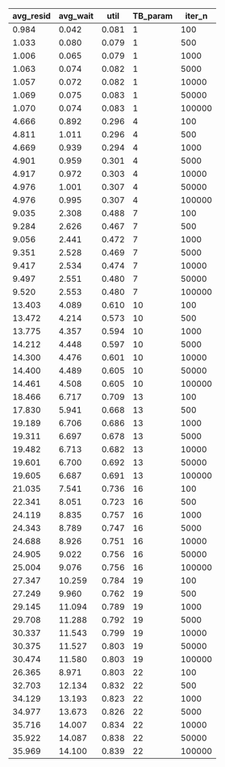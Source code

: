 |   avg_resid |   avg_wait |   util |   TB_param |   iter_n |
|-------------|------------|--------|------------|----------|
|       0.984 |      0.042 |  0.081 |          1 |      100 |
|       1.033 |      0.080 |  0.079 |          1 |      500 |
|       1.006 |      0.065 |  0.079 |          1 |     1000 |
|       1.063 |      0.074 |  0.082 |          1 |     5000 |
|       1.057 |      0.072 |  0.082 |          1 |    10000 |
|       1.069 |      0.075 |  0.083 |          1 |    50000 |
|       1.070 |      0.074 |  0.083 |          1 |   100000 |
|       4.666 |      0.892 |  0.296 |          4 |      100 |
|       4.811 |      1.011 |  0.296 |          4 |      500 |
|       4.669 |      0.939 |  0.294 |          4 |     1000 |
|       4.901 |      0.959 |  0.301 |          4 |     5000 |
|       4.917 |      0.972 |  0.303 |          4 |    10000 |
|       4.976 |      1.001 |  0.307 |          4 |    50000 |
|       4.976 |      0.995 |  0.307 |          4 |   100000 |
|       9.035 |      2.308 |  0.488 |          7 |      100 |
|       9.284 |      2.626 |  0.467 |          7 |      500 |
|       9.056 |      2.441 |  0.472 |          7 |     1000 |
|       9.351 |      2.528 |  0.469 |          7 |     5000 |
|       9.417 |      2.534 |  0.474 |          7 |    10000 |
|       9.497 |      2.551 |  0.480 |          7 |    50000 |
|       9.520 |      2.553 |  0.480 |          7 |   100000 |
|      13.403 |      4.089 |  0.610 |         10 |      100 |
|      13.472 |      4.214 |  0.573 |         10 |      500 |
|      13.775 |      4.357 |  0.594 |         10 |     1000 |
|      14.212 |      4.448 |  0.597 |         10 |     5000 |
|      14.300 |      4.476 |  0.601 |         10 |    10000 |
|      14.400 |      4.489 |  0.605 |         10 |    50000 |
|      14.461 |      4.508 |  0.605 |         10 |   100000 |
|      18.466 |      6.717 |  0.709 |         13 |      100 |
|      17.830 |      5.941 |  0.668 |         13 |      500 |
|      19.189 |      6.706 |  0.686 |         13 |     1000 |
|      19.311 |      6.697 |  0.678 |         13 |     5000 |
|      19.482 |      6.713 |  0.682 |         13 |    10000 |
|      19.601 |      6.700 |  0.692 |         13 |    50000 |
|      19.605 |      6.687 |  0.691 |         13 |   100000 |
|      21.035 |      7.541 |  0.736 |         16 |      100 |
|      22.341 |      8.051 |  0.723 |         16 |      500 |
|      24.119 |      8.835 |  0.757 |         16 |     1000 |
|      24.343 |      8.789 |  0.747 |         16 |     5000 |
|      24.688 |      8.926 |  0.751 |         16 |    10000 |
|      24.905 |      9.022 |  0.756 |         16 |    50000 |
|      25.004 |      9.076 |  0.756 |         16 |   100000 |
|      27.347 |     10.259 |  0.784 |         19 |      100 |
|      27.249 |      9.960 |  0.762 |         19 |      500 |
|      29.145 |     11.094 |  0.789 |         19 |     1000 |
|      29.708 |     11.288 |  0.792 |         19 |     5000 |
|      30.337 |     11.543 |  0.799 |         19 |    10000 |
|      30.375 |     11.527 |  0.803 |         19 |    50000 |
|      30.474 |     11.580 |  0.803 |         19 |   100000 |
|      26.365 |      8.971 |  0.803 |         22 |      100 |
|      32.703 |     12.134 |  0.832 |         22 |      500 |
|      34.129 |     13.193 |  0.823 |         22 |     1000 |
|      34.977 |     13.673 |  0.826 |         22 |     5000 |
|      35.716 |     14.007 |  0.834 |         22 |    10000 |
|      35.922 |     14.087 |  0.838 |         22 |    50000 |
|      35.969 |     14.100 |  0.839 |         22 |   100000 |